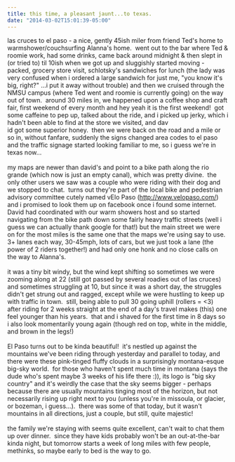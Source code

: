 ```yaml
---
title: this time, a pleasant jaunt...to texas.
date: "2014-03-02T15:01:39-05:00"
---
```

las cruces to el paso - a nice, gently 45ish miler from friend Ted's home to warmshower/couchsurfing Alanna's home.  went out to the bar where Ted &amp; roomie work, had some drinks, came back around midnight &amp; then slept in (or tried to) til 10ish when we got up and sluggishly started moving - packed, grocery store visit, schlotsky's sandwiches for lunch (the lady was very confused when i ordered a large sandwich for just me, "you know it's big, right?" ...i put it away without trouble) and then we cruised through the NMSU campus (where Ted went and roomie is currently going) on the way out of town.  around 30 miles in, we happened upon a coffee shop and craft fair, first weekend of every month and hey yeah it is the first weekend!  got some caffeine to pep up, talked about the ride, and i picked up jerky, which i hadn't been able to find at the store we visited, and dav<br/>id got some superior honey.  then we were back on the road and a mile or so in, without fanfare, suddenly the signs changed area codes to el paso and the traffic signage started looking familiar to me, so i guess we're in texas now...<br/><br/>my maps are newer than david's and point to a bike path along the rio grande (which now is just an empty canal), which was pretty divine.  the only other users we saw was a couple who were riding with their dog and we stopped to chat.  turns out they're part of the local bike and pedestrian advisory committee cutely named vElo Paso (<a href="http://www.velopaso.com/">http://www.velopaso.com/</a>) and i promised to look them up on facebook once i found some internet.  David had coordinated with our warm showers host and so started navigating from the bike path down some fairly heavy traffic streets (well i guess we can actually thank google for that!) but the main street we were on for the most miles is the same one that the maps we're using say to use.  3+ lanes each way, 30-45mph, lots of cars, but we just took a lane (the power of 2 riders together!) and had only one honk and no close calls on the way to Alanna's.<br/><br/>it was a tiny bit windy, but the wind kept shifting so sometimes we were zooming along at 22 (still got passed by several roadies out of las cruces) and sometimes struggling at 10, but since it was a short day, the struggles didn't get strung out and ragged, except while we were hustling to keep up with traffic in town.  still, being able to pull 30 going uphill (rollers = &lt;3) after riding for 2 weeks straight at the end of a day's travel makes (this) one feel younger than his years.  that and i shaved for the first time in 8 days so i also look momentarily young again (though red on top, white in the middle, and brown in the legs!)<br/><br/>El Paso turns out to be kinda beautiful!  it's nestled up against the mountains we've been riding through yesterday and parallel to today, and there were these pink-tinged fluffy clouds in a surprisingly montana-esque big-sky world.  for those who haven't spent much time in montana (says the dude who's spent maybe 3 weeks of his life there :)), its logo is "big sky country" and it's weirdly the case that the sky seems bigger - perhaps because there are usually mountains tinging most of the horizon, but not necessarily rising up right next to you (unless you're in missoula, or glacier, or bozeman, i guess...).  there was some of that today, but it wasn't mountains in all directions, just a couple, but still, quite majestic!<br/><br/>the family we're staying with seems quite excellent, can't wait to chat them up over dinner.  since they have kids probably won't be an out-at-the-bar kinda night, but tomorrow starts a week of long miles with few people, methinks, so maybe early to bed is the way to go.</p>
                                
<!--                <span id="timestamp"> March 2nd, 2014 4:11pm </span> -->
